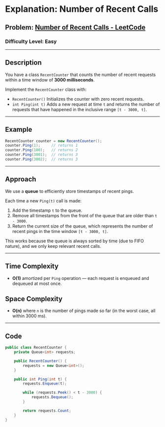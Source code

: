 # **Explanation: Number of Recent Calls**

## **Problem:** [Number of Recent Calls - LeetCode](https://leetcode.com/problems/number-of-recent-calls/?envType=study-plan-v2&envId=leetcode-75)

### **Difficulty Level:** Easy

---

## **Description**  
You have a class `RecentCounter` that counts the number of recent requests within a time window of **3000 milliseconds**.

Implement the `RecentCounter` class with:
- `RecentCounter()` Initializes the counter with zero recent requests.
- `int Ping(int t)` Adds a new request at time `t` and returns the number of requests that have happened in the inclusive range `[t - 3000, t]`.

---

## **Example**  
```csharp
RecentCounter counter = new RecentCounter();
counter.Ping(1);     // returns 1
counter.Ping(100);   // returns 2
counter.Ping(3001);  // returns 3
counter.Ping(3002);  // returns 3
```

---

## **Approach**

We use a **queue** to efficiently store timestamps of recent pings.

Each time a new `Ping(t)` call is made:

1. Add the timestamp `t` to the queue.  
2. Remove all timestamps from the front of the queue that are older than `t - 3000`.  
3. Return the current size of the queue, which represents the number of recent pings in the time window `[t - 3000, t]`.

This works because the queue is always sorted by time (due to FIFO nature), and we only keep relevant recent calls.

---

## **Time Complexity**
- **O(1)** amortized per `Ping` operation — each request is enqueued and dequeued at most once.

## **Space Complexity**
- **O(n)** where `n` is the number of pings made so far (in the worst case, all within 3000 ms).

---

## **Code**

```csharp
public class RecentCounter {
    private Queue<int> requests;

    public RecentCounter() {
        requests = new Queue<int>();
    }

    public int Ping(int t) {
        requests.Enqueue(t);

        while (requests.Peek() < t - 3000) {
            requests.Dequeue();
        }

        return requests.Count;
    }
}
```
